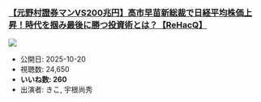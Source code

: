 ### [【元野村證券マンVS200兆円】高市早苗新総裁で日経平均株価上昇！時代を掴み最後に勝つ投資術とは？【ReHacQ】](https://www.youtube.com/watch?v=IQ3Hz-32sro)
[![](https://img.youtube.com/vi/IQ3Hz-32sro/sddefault.jpg)](https://www.youtube.com/watch?v=IQ3Hz-32sro)
-   公開日: 2025-10-20
-   視聴数: 24,650
-   **いいね数: 260**
-   出演者: きこ, 宇根尚秀
